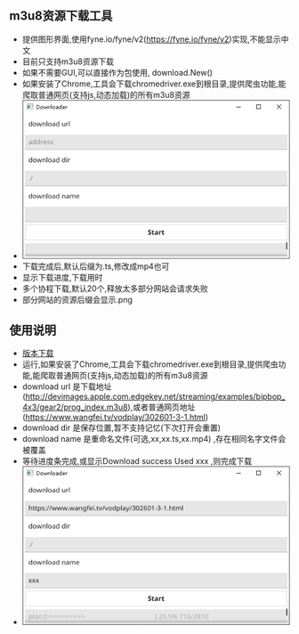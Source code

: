 ## m3u8资源下载工具
* 提供图形界面,使用fyne.io/fyne/v2(https://fyne.io/fyne/v2)实现,不能显示中文
* 目前只支持m3u8资源下载
* 如果不需要GUI,可以直接作为包使用, download.New()
* 如果安装了Chrome,工具会下载chromedriver.exe到根目录,提供爬虫功能,能爬取普通网页(支持js,动态加载)的所有m3u8资源
* ![](doc/downloader.png)
* 下载完成后,默认后缀为.ts,修改成mp4也可
* 显示下载进度,下载用时
* 多个协程下载,默认20个,释放太多部分网站会请求失败
* 部分网站的资源后缀会显示.png

## 使用说明
* [版本下载](https://github.com/injoyai/downloader/releases )
* 运行,如果安装了Chrome,工具会下载chromedriver.exe到根目录,提供爬虫功能,能爬取普通网页(支持js,动态加载)的所有m3u8资源
* download url 是下载地址(http://devimages.apple.com.edgekey.net/streaming/examples/bipbop_4x3/gear2/prog_index.m3u8),或者普通网页地址(https://www.wangfei.tv/vodplay/302601-3-1.html)
* download dir 是保存位置,暂不支持记忆(下次打开会重置)
* download name 是重命名文件(可选,xx,xx.ts,xx.mp4) ,存在相同名字文件会被覆盖
* 等待进度条完成,或显示Download success Used xxx ,则完成下载
* ![](doc/plan.png)